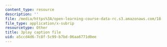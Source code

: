 ```yaml
---
content_type: resource
description: ''
file: /media/https%3A/open-learning-course-data-rc.s3.amazonaws.com/18-650-statistics-for-applications-fall-2016/a5ccd4d67c8f5c99b7bd06aa6771d0ee_k2inA31Gups.vtt
file_type: application/x-subrip
resourcetype: Other
title: 3play caption file
uid: a5ccd4d6-7c8f-5c99-b7bd-06aa6771d0ee
---
```

